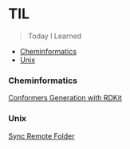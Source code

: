 # TIL

> Today I Learned

* [Cheminformatics](#cheminformatics)
* [Unix](#unix)

### Cheminformatics

[Conformers Generation with RDKit](cheminformatics/conformers-generation-rdkit.md)

### Unix

[Sync Remote Folder](unix/sync-remote-folder.md)